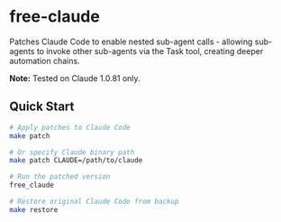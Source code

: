 # free-claude

Patches Claude Code to enable nested sub-agent calls - allowing sub-agents to invoke other sub-agents via the Task tool, creating deeper automation chains.

**Note:** Tested on Claude 1.0.81 only.

## Quick Start

```bash
# Apply patches to Claude Code
make patch

# Or specify Claude binary path
make patch CLAUDE=/path/to/claude

# Run the patched version
free_claude

# Restore original Claude Code from backup
make restore
```